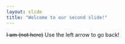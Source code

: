 ```yaml
---
layout: slide
title: "Welcome to our second slide!"
---
```

~~I am (not here)~~
Use the left arrow to go back!
